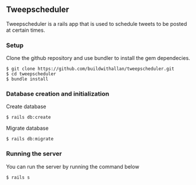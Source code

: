 ## Tweepscheduler

Tweepscheduler is a rails app that is used to schedule tweets to be posted at certain times.


### Setup

Clone the github repository and use bundler to install the gem dependecies.

```
$ git clone https://github.com/buildwithallan/tweepscheduler.git
$ cd tweepscheduler
$ bundle install 
```


### Database creation and initialization

Create database

```
$ rails db:create
```

Migrate database

```
$ rails db:migrate
```


### Running the server
You can run the server by running the command below
```
$ rails s
```


